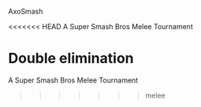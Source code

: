 AxoSmash

<<<<<<< HEAD
A Super Smash Bros Melee Tournament

Double elimination
=======
A Super Smash Bros Melee Tournament
>>>>>>> melee
